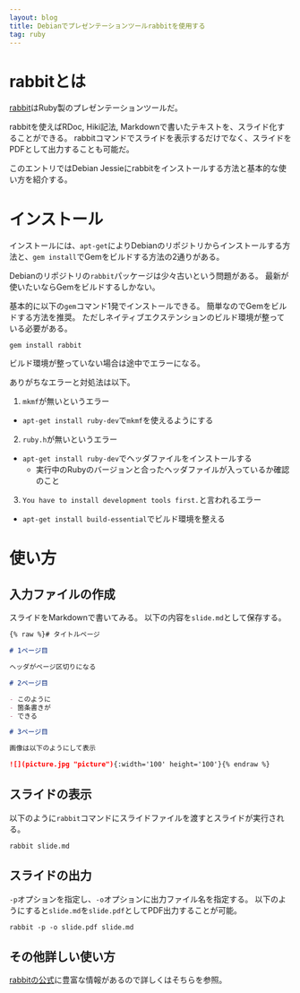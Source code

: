 ```yaml
---
layout: blog
title: Debianでプレゼンテーションツールrabbitを使用する
tag: ruby
---
```




# rabbitとは

[rabbit](http://rabbit-shocker.org/)はRuby製のプレゼンテーションツールだ。

rabbitを使えばRDoc, Hiki記法, Markdownで書いたテキストを、スライド化することができる。
rabbitコマンドでスライドを表示するだけでなく、スライドをPDFとして出力することも可能だ。

このエントリではDebian Jessieにrabbitをインストールする方法と基本的な使い方を紹介する。

# インストール

インストールには、`apt-get`によりDebianのリポジトリからインストールする方法と、`gem install`でGemをビルドする方法の2通りがある。

Debianのリポジトリの`rabbit`パッケージは少々古いという問題がある。
最新が使いたいならGemをビルドするしかない。

基本的に以下の`gem`コマンド1発でインストールできる。
簡単なのでGemをビルドする方法を推奨。
ただしネイティブエクステンションのビルド環境が整っている必要がある。

~~~~
gem install rabbit
~~~~

ビルド環境が整っていない場合は途中でエラーになる。

ありがちなエラーと対処法は以下。

1. `mkmf`が無いというエラー
  - `apt-get install ruby-dev`で`mkmf`を使えるようにする
2. `ruby.h`が無いというエラー
  - `apt-get install ruby-dev`でヘッダファイルをインストールする
    - 実行中のRubyのバージョンと合ったヘッダファイルが入っているか確認のこと
3. `You have to install development tools first.`と言われるエラー
  - `apt-get install build-essential`でビルド環境を整える

# 使い方

## 入力ファイルの作成

スライドをMarkdownで書いてみる。
以下の内容を`slide.md`として保存する。

~~~~markdown
{% raw %}# タイトルページ

# 1ページ目

ヘッダがページ区切りになる

# 2ページ目

- このように
- 箇条書きが
- できる

# 3ページ目

画像は以下のようにして表示

![](picture.jpg "picture"){:width='100' height='100'}{% endraw %}
~~~~

## スライドの表示

以下のように`rabbit`コマンドにスライドファイルを渡すとスライドが実行される。

~~~~
rabbit slide.md
~~~~

## スライドの出力

`-p`オプションを指定し、`-o`オプションに出力ファイル名を指定する。
以下のようにすると`slide.md`を`slide.pdf`としてPDF出力することが可能。

~~~~
rabbit -p -o slide.pdf slide.md
~~~~

## その他詳しい使い方

[rabbitの公式](http://rabbit-shocker.org/ja/usage.html)に豊富な情報があるので詳しくはそちらを参照。

